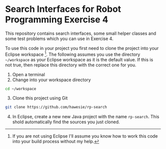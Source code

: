 # Search Interfaces for Robot Programming Exercise 4

This repository contains search interfaces, some small helper classes and some test problems which you can use in Exercise 4. 

To use this code in your project you first need to clone the project into your Eclipse workspace [^1]. The following assumes you use the directory `~/workspace` as your Eclipse workspace as it is the default value. If this is not true, then replace this directory with the correct one for you. 

1. Open a terminal
2. Change into your workspace directory
```bash
cd ~/workspace
```
3. Clone this project using Git
```bash
git clone https://github.com/hawesie/rp-search
```
4. In Eclipse, create a new new Java project with the name `rp-search`. This shold automatically find the sources you just cloned. 

[^1]: If you are not using Eclipse I'll assume you know how to work this code into your build process without my help.